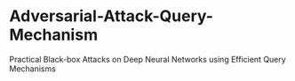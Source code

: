 # Adversarial-Attack-Query-Mechanism
Practical Black-box Attacks on Deep Neural Networks using Efficient Query Mechanisms
